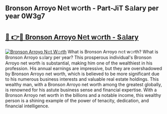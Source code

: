 ## Bronson Arroyo N𝚎t w𝚘rth - Part-JiT S𝚊lary per year 0W3g7

# <h2><a href="http://gc0cc79.nevu.top/?p=Bronson+Arroyo">🔗 👉🔴 Bronson Arroyo N𝚎t w𝚘rth - S𝚊lary</a></h2>

[![Bronson Arroyo N𝚎t W𝚘rth](https://i.imgur.com/Oavwk0R.jpeg)](http://gc0cc79.nevu.top/?p=Bronson+Arroyo)
What is Bronson Arroyo n𝚎t w𝚘rth? What is Bronson Arroyo s𝚊lary per year?
This prosperous individual's Bronson Arroyo net worth is substantial, making him one of the wealthiest in his profession. His annual earnings are impressive, but they are overshadowed by Bronson Arroyo net worth, which is believed to be more significant due to his numerous business interests and valuable real estate holdings. This wealthy man, with a Bronson Arroyo net worth among the greatest globally, is renowned for his astute business sense and financial expertise. With a Bronson Arroyo net worth in the billions and a notable income, this wealthy person is a shining example of the power of tenacity, dedication, and financial intelligence.
